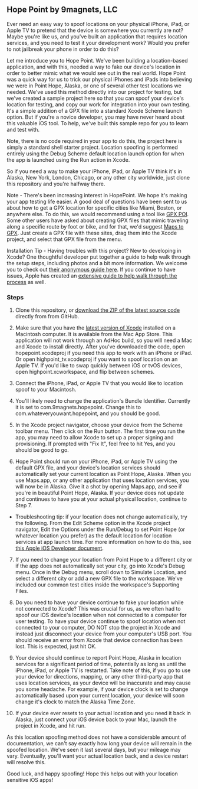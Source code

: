 ## Hope Point by 9magnets, LLC

Ever need an easy way to spoof locations on your physical iPhone, iPad, or Apple TV to pretend that the device is somewhere you currently are not? Maybe you're like us, and you've built an application that requires location services, and you need to test it your development work? Would you prefer to not jailbreak your phone in order to do this?

Let me introduce you to Hope Point. We've been building a location-based application, and with this, needed a way to fake our device's location in order to better mimic what we would see out in the real world. Hope Point was a quick way for us to trick our physical iPhones and iPads into believing we were in Point Hope, Alaska, or one of several other test locations we needed. We've used this method directly into our project for testing, but we've created a sample project here so that you can spoof your device's location for testing, and copy our work for integration into your own testing. It's a simple addition of a GPX file into a standard Xcode Scheme launch option. But if you're a novice developer, you may have never heard about this valuable iOS tool. To help, we've built this sample repo for you to learn and test with.

Note, there is no code required in your app to do this, the project here is simply a standard shell starter project. Location spoofing is performed entirely using the Debug Scheme default location launch option for when the app is launched using the Run action in Xcode.

So if you need a way to make your iPhone, iPad, or Apple TV think it's in Alaska, New York, London, Chicago, or any other city worldwide, just clone this repository and you're halfway there.

Note - There's been increasing interest in HopePoint. We hope it's making your app testing life easier. A good deal of questions have been sent to us about how to get a GPX location for specific cities like Miami, Boston, or anywhere else. To do this, we would recommend using a tool like [GPX POI](http://gpx-poi.com). Some other users have asked about creating GPX files that mimic traveling along a specific route by foot or bike, and for that, we'd suggest [Maps to GPX](https://mapstogpx.com). Just create a GPX file with these sites, drag them into the Xcode project, and select that GPX file from the menu.

Installation Tip - Having troubles with this project? New to developing in Xcode? One thoughtful developer put together a guide to help walk through the setup steps, including photos and a bit more information. We welcome you to check out [their anonymous guide here](https://www.pdf-archive.com/2016/12/15/hopepoint-final/). If you continue to have issues, Apple has created an [extensive guide to help walk through the process](https://developer.apple.com/library/content/documentation/IDEs/Conceptual/AppDistributionGuide/LaunchingYourApponDevices/LaunchingYourApponDevices.html#//apple_ref/doc/uid/TP40012582-CH27-SW4) as well.

### Steps 

1) Clone this repository, or [download the ZIP of the latest source code](https://github.com/9magnets/HopePoint/archive/master.zip) directly from from GitHub.

2) Make sure that you have the [latest version of Xcode](https://itunes.apple.com/us/app/xcode/id497799835?mt=12) installed on a Macintosh computer. It is available from the Mac App Store. This application will not work through an AdHoc build, so you will need a Mac and Xcode to install directly. After you've downloaded the code, open hopepoint.xcodeproj if you need this app to work with an iPhone or iPad. Or open highpoint_tv.xcodeproj if you want to spoof location on an Apple TV. If you'd like to swap quickly between iOS or tvOS devices, open highpoint.xcworkspace, and flip between schemes.

3) Connect the iPhone, iPad, or Apple TV that you would like to location spoof to your Macintosh. 

4) You'll likely need to change the application's Bundle Identifier. Currently it is set to com.9magnets.hopepoint. Change this to com.whateveryouwant.hopepoint, and you should be good.

5) In the Xcode project navigator, choose your device from the Scheme toolbar menu. Then click on the Run button. The first time you run the app, you may need to allow Xcode to set up a proper signing and provisioning. If prompted with "Fix It", feel free to hit Yes, and you should be good to go. 

6) Hope Point should run on your iPhone, iPad, or Apple TV using the default GPX file, and your device's location services should automatically set your current location as Point Hope, Alaska. When you use Maps.app, or any other application that uses location services, you will now be in Alaska. Give it a shot by opening Maps.app, and see if you're in beautiful Point Hope, Alaska. If your device does not update and continues to have you at your actual physical location, continue to Step 7.
  
  * Troubleshooting tip: if your location does not change automatically, try the following. From the Edit Scheme option in the Xcode project navigator, Edit the Options under the Run/Debug to set Point Hope (or whatever location you prefer) as the default location for location services at app launch time. For more information on how to do this, see [this Apple iOS Developer document](https://developer.apple.com/library/ios/recipes/xcode_help-scheme_editor/Articles/simulating_location_on_run.html#//apple_ref/doc/uid/TP40010402-CH10).

7) If you need to change your location from Point Hope to a different city or if the app does not automatically set your city, go into Xcode's Debug menu. Once in the Debug menu, scroll down to Simulate Location, and select a different city or add a new GPX file to the workspace. We've included our common test cities inside the workspace's Supporting Files. 

8) Do you need to have your device continue to fake your location while not connected to Xcode? This was crucial for us, as we often had to spoof our iOS device's location when not connected to a computer for user testing. To have your device continue to spoof location when not connected to your computer, DO NOT stop the project in Xcode and instead just disconnect your device from your computer's USB port. You should receive an error from Xcode that device connection has been lost. This is expected, just hit OK.

9) Your device should continue to report Point Hope, Alaska in location services for a significant period of time, potentially as long as until the iPhone, iPad, or Apple TV is restarted. Take note of this, if you go to use your device for directions, mapping, or any other third-party app that uses location services, as your device will be inaccurate and may cause you some headache. For example, if your device clock is set to change automatically based upon your current location, your device will soon change it's clock to match the Alaska Time Zone.

10) If your device ever resets to your actual location and you need it back in Alaska, just connect your iOS device back to your Mac, launch the project in Xcode, and hit run.

As this location spoofing method does not have a considerable amount of documentation, we can't say exactly how long your device will remain in the spoofed location. We've seen it last several days, but your mileage may vary. Eventually, you'll want your actual location back, and a device restart will resolve this.

Good luck, and happy spoofing! Hope this helps out with your location sensitive iOS apps!